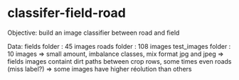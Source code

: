 # classifer-field-road

Objective: build an image classifier between road and field

Data: 
    fields folder : 45 images
    roads folder : 108 images
    test_images folder : 10 images
    => small amount, imbalance classes, mix format jpg and jpeg
    => fields images containt dirt paths between crop rows, some times even roads (miss label?)
    => some images have higher réolution than others
    